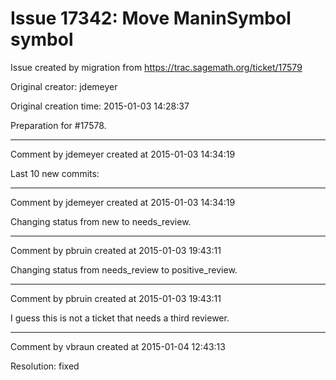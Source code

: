 # Issue 17342: Move ManinSymbol symbol

Issue created by migration from https://trac.sagemath.org/ticket/17579

Original creator: jdemeyer

Original creation time: 2015-01-03 14:28:37

Preparation for #17578.


---

Comment by jdemeyer created at 2015-01-03 14:34:19

Last 10 new commits:


---

Comment by jdemeyer created at 2015-01-03 14:34:19

Changing status from new to needs_review.


---

Comment by pbruin created at 2015-01-03 19:43:11

Changing status from needs_review to positive_review.


---

Comment by pbruin created at 2015-01-03 19:43:11

I guess this is not a ticket that needs a third reviewer.


---

Comment by vbraun created at 2015-01-04 12:43:13

Resolution: fixed
